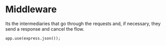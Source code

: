 # Middleware
Its the intermediaries that go through the requests and, if necessary, they send a response and cancel the flow.

```node
app.use(express.json());
```
